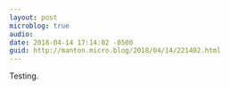 ```yaml
---
layout: post
microblog: true
audio: 
date: 2018-04-14 17:14:02 -0500
guid: http://manton.micro.blog/2018/04/14/221402.html
---
```

Testing.
